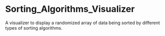 # Sorting_Algorithms_Visualizer
A visualizer to display a randomized array of data being sorted by different types of sorting algorithms. 
